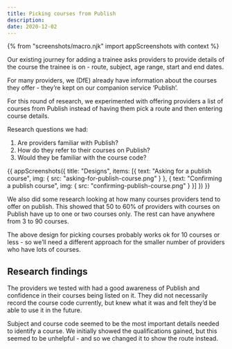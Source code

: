 ```yaml
---
title: Picking courses from Publish
description:
date: 2020-12-02
---
```

{% from "screenshots/macro.njk" import appScreenshots with context %}

Our existing journey for adding a trainee asks providers to provide details of the course the trainee is on - route, subject, age range, start and end dates.

For many providers, we (DfE) already have information about the courses they offer - they’re kept on our companion service ‘Publish’.

For this round of research, we experimented with offering providers a list of courses from Publish instead of having them pick a route and then entering course details.

Research questions we had:

1. Are providers familiar with Publish?
2. How do they refer to their courses on Publish? 
3. Would they be familiar with the course code?

{{ appScreenshots({
  title: "Designs",
  items: [{
      text: "Asking for a publish course",
      img: { src: "asking-for-publish-course.png" }
    }, {
      text: "Confirming a publish course",
      img: { src: "confirming-publish-course.png" }
    }]
}) }}

We also did some research looking at how many courses providers tend to offer on publish. This showed that 50 to 60% of providers with courses on Publish have up to one or two courses only. The rest can have anywhere from 3 to 90 courses.

The above design for picking courses probably works ok for 10 courses or less - so we’ll need a different approach for the smaller number of providers who have lots of courses. 

## Research findings

The providers we tested with had a good awareness of Publish and confidence in their courses being listed on it. They did not necessarily record the course code currently, but knew what it was and felt they’d be able to use it in the future. 

Subject and course code seemed to be the most important details needed to identify a course. We initially showed the qualifications gained, but this seemed to be unhelpful - and so we changed it to show the route instead. 
